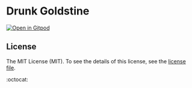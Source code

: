 # Drunk Goldstine

[![Open in Gitpod](https://img.shields.io/badge/gitpod-ready%20to%20code-informational?style=for-the-badge)](https://gitpod.io/#https://github.com/crissilvaeng/drunk-goldstine)

## License

The MIT License (MIT). To see the details of this license, see the [license file](LICENSE.md).

:octocat:
